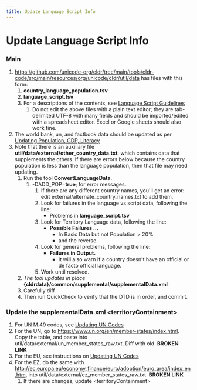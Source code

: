 ```yaml
---
title: Update Language Script Info
---
```


# Update Language Script Info

### Main

1. https://github.com/unicode-org/cldr/tree/main/tools/cldr-code/src/main/resources/org/unicode/cldr/util/data has files with this form:
	1. **country\_language\_population.tsv**
	2. **language\_script.tsv**
	3. For a descriptions of the contents, see [Language Script Guidelines](/development/updating-codes/update-language-script-info/language-script-description)
		1. Do not edit the above files with a plain text editor; they are tab\-delimited UTF\-8 with many fields and should be imported/edited with a spreadsheet editor. Excel or Google sheets should also work fine.
2. The world bank, un, and factbook data should be updated as per [Updating Population, GDP, Literacy](/development/updating-codes/updating-population-gdp-literacy)
3. Note that there is an auxiliary file **util/data/external/other\_country\_data.txt**, which contains data that supplements the others. If there are errors below because the country population is less than the language population, then that file may need updating.
	1. Run the tool **ConvertLanguageData**.
		1. \-DADD\_POP\=**true**; for error messages.
			1. If there are any different country names, you'll get an error:  edit external/alternate\_country\_names.txt to add them.
			2. Look for failures in the language vs script data, following the line:
				- Problems in **language\_script.tsv**
			3. Look for Territory Language data, following the line:
				- **Possible Failures ...**
					- In Basic Data but not Population \> 20%
					- and the reverse.
			4. Look for general problems, following the line:
				- **Failures in Output.**
					- It will also warn if a country doesn't have an official or de facto official language.
			5. Work until resolved.
	2. *The tool updates in place*  **{cldrdata}/common/supplemental/supplementalData.xml**
	3. Carefully diff
	4. Then run QuickCheck to verify that the DTD is in order, and commit.

### Update the supplementalData.xml \<territoryContainment\>

1. For UN M.49 codes, see [Updating UN Codes](/development/updating-codes/updating-un-codes)
2. For the UN, go to https://www.un.org/en/member-states/index.html. Copy the table, and paste into util/data/external/un\_member\_states\_raw.txt. Diff with old. **BROKEN LINK**
3. For the EU, see instructions on [Updating UN Codes](/development/updating-codes/updating-un-codes)
4. For the EZ, do the same with <http://ec.europa.eu/economy_finance/euro/adoption/euro_area/index_en.htm>, into util/data/external/ez\_member\_states\_raw.txt  **BROKEN LINK**
	1. If there are changes, update \<territoryContainment\>


